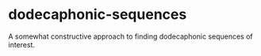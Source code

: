 # dodecaphonic-sequences
A somewhat constructive approach to finding dodecaphonic sequences of interest.
